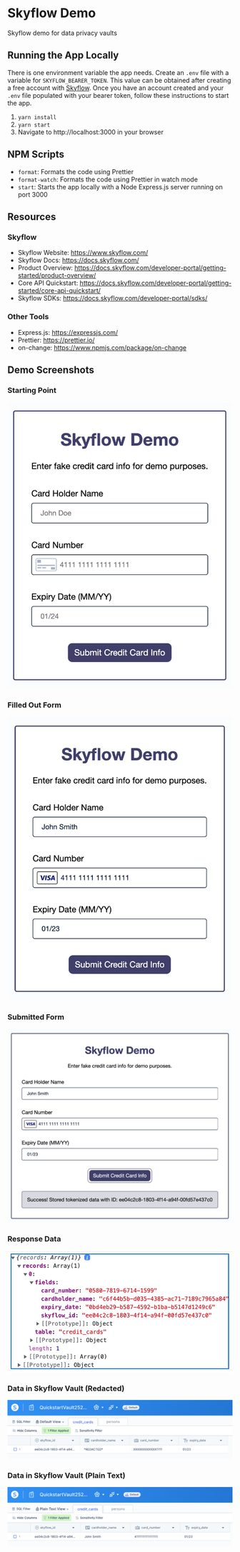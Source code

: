 # Skyflow Demo

Skyflow demo for data privacy vaults

## Running the App Locally

There is one environment variable the app needs. Create an `.env` file with a variable for `SKYFLOW_BEARER_TOKEN`. This value can be obtained after creating a free account with [Skyflow](https://www.skyflow.com/). Once you have an account created and your `.env` file populated with your bearer token, follow these instructions to start the app.

1. `yarn install`
2. `yarn start`
3. Navigate to http://localhost:3000 in your browser

## NPM Scripts

- `format`: Formats the code using Prettier
- `format-watch`: Formats the code using Prettier in watch mode
- `start`: Starts the app locally with a Node Express.js server running on port 3000

## Resources

### Skyflow

- Skyflow Website: https://www.skyflow.com/
- Skyflow Docs: https://docs.skyflow.com/
- Product Overview: https://docs.skyflow.com/developer-portal/getting-started/product-overview/
- Core API Quickstart: https://docs.skyflow.com/developer-portal/getting-started/core-api-quickstart/
- Skyflow SDKs: https://docs.skyflow.com/developer-portal/sdks/

### Other Tools

- Express.js: https://expressjs.com/
- Prettier: https://prettier.io/
- on-change: https://www.npmjs.com/package/on-change

## Demo Screenshots

### Starting Point
![Step 1](./screenshots/01SkyflowStartingPoint.png)

### Filled Out Form
![Step 2](./screenshots/02SkyflowFilledOutForm.png)

### Submitted Form
![Step 3](./screenshots/03SkyflowSubmittedForm.png)

### Response Data
![Step 4](./screenshots/04SkyflowResponseData.png)

### Data in Skyflow Vault (Redacted)
![Step 5](./screenshots/05SkyflowDataInSkyflowVaultRedacted.png)

### Data in Skyflow Vault (Plain Text)
![Step 6](./screenshots/06SkyflowDataInSkyflowVaultPlainText.png)